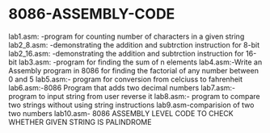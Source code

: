 # 8086-ASSEMBLY-CODE
lab1.asm:  -program for counting number of characters in a given string
lab2_8.asm: -demonstrating the addition and subtrction instruction for 8-bit
lab2_16.asm:  -demonstrating the addition and subtrction instruction for 16-bit
lab3.asm:   -program for finding the sum of n elements
lab4.asm:-Write an Assembly program in 8086 for finding the factorial of any number between 0 and 5
lab5.asm:- program for conversion from celciuss to fahrenheit
lab6.asm:-8086 Program that adds two decimal numbers
lab7.asm:-program to input string from user reverse it
lab8.asm:- program to compare two strings without using string instructions
lab9.asm-comparision of two two numbers
lab10.asm- 8086 ASSEMBLY LEVEL CODE TO CHECK WHETHER GIVEN STRING IS PALINDROME
